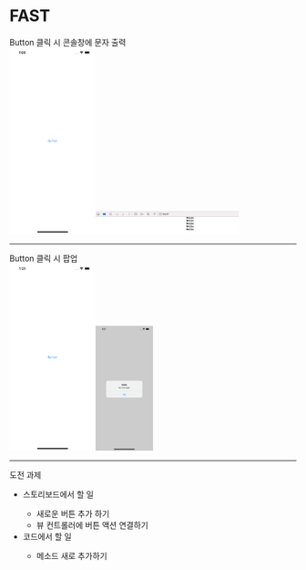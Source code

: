 # FAST
Button 클릭 시 콘솔창에 문자 출력<br>
<img width="30%" src="view1.png"><img width="50%" src="view2.png">
<hr>
Button 클릭 시 팝업 <br>
<img width="30%" src="view3.png"><img width="20%" src="view4.png">
<hr>
도전 과제<br>
<ul>
    <li>스토리보드에서 할 일</li>
    <ul>
        <li>새로운 버튼 추가 하기</li>
        <li>뷰 컨트롤러에 버튼 액션 연결하기</li>
    </ul>
    <li>코드에서 할 일</li>
    <ul>
        <li>메소드 새로 추가하기</li>
    </ul>
</ul>
    
